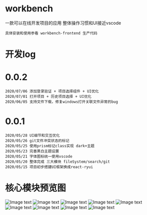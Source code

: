 # workbench
一款可以在线开发项目的应用
整体操作习惯和UI接近vscode
```
具体安装和使用参看 workbench-frontend 生产代码
```
# 开发log
# 0.0.2
```
2020/07/06 添加登录验证 + 项目选择组件 + UI优化
2020/07/01 打开项目 + 历史项目选择 + UI优化
2020/06/05 支持文件下载，修复windows打开关联文件异常的bug
```
# 0.0.1
```
2020/05/28 UI细节和交互优化
2020/05/26 git文件冲突状态的标记
2020/05/25 使用prism标记class实现 dark+主题
2020/05/23 完善黑白主题设置
2020/05/21 字体图标统一使用vscode
2020/05/20 整体完成 三大模块 fileSystem/search/git
2020/05/15 项目初步搭建UI框架换成react-ryui
```
# 核心模块预览图
![Image text](https://yun-static.cdn.bcebos.com/workbench%2Fimages%2Fpreview1.jpeg)
![Image text](https://yun-static.cdn.bcebos.com/workbench%2Fimages%2Fpreview2.jpeg)
![Image text](https://yun-static.cdn.bcebos.com/workbench%2Fimages%2Fpreview3.jpeg)
![Image text](https://yun-static.cdn.bcebos.com/workbench%2Fimages%2Fpreview4.jpeg)
![Image text](https://yun-static.cdn.bcebos.com/workbench%2Fimages%2Fpreview5.jpeg)
![Image text](https://yun-static.cdn.bcebos.com/workbench%2Fimages%2Fpreview6.jpeg)
![Image text](https://yun-static.cdn.bcebos.com/workbench%2Fimages%2Fpreview7.jpeg)
![Image text](https://yun-static.cdn.bcebos.com/workbench%2Fimages%2Fpreview8.jpeg)
![Image text](https://yun-static.cdn.bcebos.com/workbench%2Fimages%2Fpreview9.jpeg)